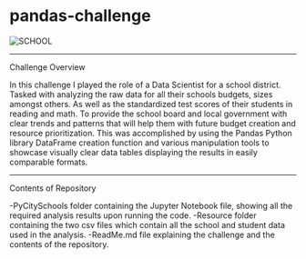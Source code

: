 # pandas-challenge


![SCHOOL](https://images.unsplash.com/photo-1591123120675-6f7f1aae0e5b?ixlib=rb-4.0.3&ixid=MnwxMjA3fDB8MHxzZWFyY2h8Nnx8c2Nob29sJTIwYnVpbGRpbmd8ZW58MHx8MHx8&auto=format&fit=crop&w=500&q=60)


---------------------------------------------------------------------------------------------------

Challenge Overview
    
   In this challenge I played the role of a Data Scientist for a school district. Tasked with analyzing the raw data for all their schools budgets, sizes amongst others. As well as the standardized test scores of their students in reading and math. To provide the school board and local government with clear trends and patterns that will help them with future budget creation and resource prioritization. This was accomplished by using the Pandas Python library DataFrame creation function and various manipulation tools to showcase visually clear data tables displaying the results in easily comparable formats.

---------------------------------------------------------------------------------------------------

Contents of Repository

-PyCitySchools folder containing the Jupyter Notebook file, showing all the required analysis results upon running the code.
-Resource folder containing the two csv files which contain all the school and student data used in the analysis.
-ReadMe.md file explaining the challenge and the contents of the repository.



   
     
    
